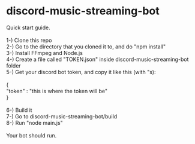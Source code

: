# discord-music-streaming-bot

Quick start guide.\
\
1-) Clone this repo\
2-) Go to the directory that you cloned it to, and do "npm install" \
3-) Install FFmpeg and Node.js\
4-) Create a file called "TOKEN.json" inside discord-music-streaming-bot folder\
5-) Get your discord bot token, and copy it like this (with "s):\
\
{\
    "token" : "this is where the token will be"\
}\
\
6-) Build it\
7-) Go to discord-music-streaming-bot/build\
8-) Run "node main.js"\
\
Your bot should run.
